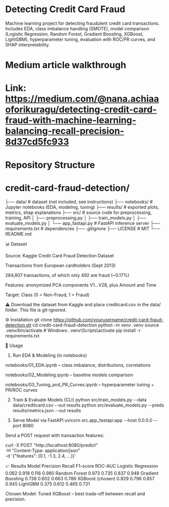 # Detecting Credit Card Fraud 
Machine learning project for detecting fraudulent credit card transactions. Includes EDA, class imbalance handling (SMOTE), model comparison (Logistic Regression, Random Forest, Gradient Boosting, XGBoost, LightGBM), hyperparameter tuning, evaluation with ROC/PR curves, and SHAP interpretability.

# Medium article walkthrough 
# Link: https://medium.com/@nana.achiaaoforikuragu/detecting-credit-card-fraud-with-machine-learning-balancing-recall-precision-8d37cd5fc933

# Repository Structure
# credit-card-fraud-detection/
├── data/                  # dataset (not included, see instructions)
├── notebooks/             # Jupyter notebooks (EDA, modeling, tuning)
├── results/               # exported plots, metrics, shap explanations
├── src/                   # source code for preprocessing, training, API
│   ├── preprocessing.py
│   ├── train_models.py
│   ├── evaluate_models.py
│   └── app_fastapi.py     # FastAPI inference server
├── requirements.txt       # dependencies
├── .gitignore
├── LICENSE                # MIT
└── README.md

📊 Dataset

Source: Kaggle Credit Card Fraud Detection Dataset

Transactions from European cardholders (Sept 2013)

284,807 transactions, of which only 492 are fraud (~0.17%)

Features: anonymized PCA components V1…V28, plus Amount and Time

Target: Class (0 = Non-Fraud, 1 = Fraud)

⚠️ Download the dataset from Kaggle and place creditcard.csv in the data/ folder. This file is git-ignored.

⚙️ Installation
git clone https://github.com/yourusername/credit-card-fraud-detection.git
cd credit-card-fraud-detection
python -m venv .venv
source .venv/bin/activate   # Windows: .venv\Scripts\activate
pip install -r requirements.txt

🚀 Usage
1. Run EDA & Modeling (in notebooks)

notebooks/01_EDA.ipynb – class imbalance, distributions, correlations

notebooks/02_Modeling.ipynb – baseline models comparison

notebooks/03_Tuning_and_PR_Curves.ipynb – hyperparameter tuning + PR/ROC curves

2. Train & Evaluate Models (CLI)
python src/train_models.py --data data/creditcard.csv --out results
python src/evaluate_models.py --preds results/metrics.json --out results

3. Serve Model via FastAPI
uvicorn src.app_fastapi:app --host 0.0.0.0 --port 8080


Send a POST request with transaction features:

curl -X POST "http://localhost:8080/predict" \
     -H "Content-Type: application/json" \
     -d '{"features": [0.1, -1.3, 2.4, ...]}'

📈 Results
Model	Precision	Recall	F1-score	ROC-AUC
Logistic Regression	0.062	0.918	0.116	0.980
Random Forest	0.973	0.735	0.837	0.948
Gradient Boosting	0.738	0.602	0.663	0.786
XGBoost (chosen)	0.929	0.796	0.857	0.945
LightGBM	0.375	0.612	0.465	0.731

Chosen Model: Tuned XGBoost – best trade-off between recall and precision.
